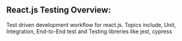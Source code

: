 ## React.js Testing Overview:

Test driven development workflow for react.js. Topics include, Unit, Integration, End-to-End test and Testing libreries like jest, cypress